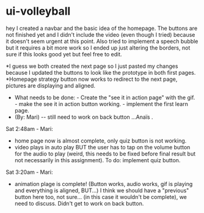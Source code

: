 # ui-volleyball

hey I created a navbar and the basic idea of the homepage. The buttons are not finished yet and I didn't include the video (even though I tried) because it doesn't seem urgent at this point. Also tried to implement a speech bubble but it requires a bit more work so I ended up just altering the borders, not sure if this looks good yet but feel free to edit.

*I guess we both created the next page so I just pasted my changes because I updated the buttons to look like the prototype in both first pages.
*Homepage strategy button now works to redirect to the next page, pictures are displaying and aligned.

- What needs to be done: - Create the "see it in action page" with the gif. - make the see it in action button working. - implement the first learn page.
- (By: Mari)
  -- still need to work on back button ...Anaïs
  .

Sat 2:48am - Mari:

- home page now is almost complete, only quiz button is not working.
- video plays in auto play BUT the user has to tap on the volume button for the audio to play (weird, this needs to be fixed before final result but not necessarily in this assignment).
  To do: implement quiz button.

Sat 3:20am - Mari:

- animation plage is complete!
  (Button works, audio works, gif is playing and everything is aligned, BUT...)
  I think we should have a "previous" button here too, not sure... (in this case it wouldn't be complete), we need to discuss.
  Didn't get to work on back button.
